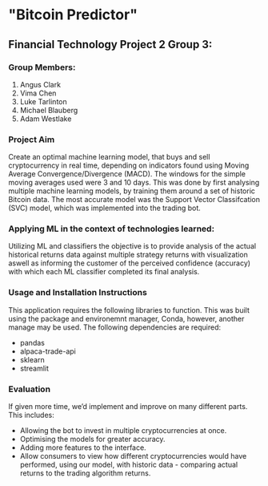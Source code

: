 # "Bitcoin Predictor"
## Financial Technology Project 2 Group 3:

### Group Members:
1. Angus Clark
2. Vima Chen
3. Luke Tarlinton
4. Michael Blauberg
5. Adam Westlake

### Project Aim
Create an optimal machine learning model, that buys and sell cryptocurrency in real time, depending on indicators found using Moving Average Convergence/Divergence (MACD). The windows for the simple moving averages used were 3 and 10 days. This was done by first analysing multiple machine learning models, by training them around a set of historic Bitcoin data. The most accurate model was the Support Vector Classifcation (SVC) model, which was implemented into the trading bot.

### Applying ML in the context of technologies learned:
Utilizing ML and classifiers the objective is to provide analysis of the actual historical returns data against multiple strategy returns with visualization aswell as informing the customer of the perceived confidence (accuracy) with which each ML classifier completed its final analysis.

### Usage and Installation Instructions
This application requires the following libraries to function. This was built using the package and environemnt manager, Conda, however, another manage may be used. The following dependencies are required:
- pandas
- alpaca-trade-api
- sklearn
- streamlit

### Evaluation
If given more time, we’d implement and improve on many different parts. This includes:
- Allowing the bot to invest in multiple cryptocurrencies at once.
- Optimising the models for greater accuracy.
- Adding more features to the interface.
- Allow consumers to view how different cryptocurrencies would have performed, using our model, with historic data - comparing actual returns to the trading algorithm returns.

